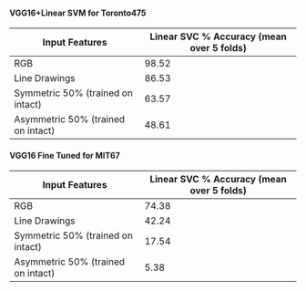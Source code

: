 #### VGG16+Linear SVM for Toronto475
| Input Features    | Linear SVC % Accuracy (mean over 5 folds) |
| ----------------  | ----------------------------------------- |
| RGB                                 | 98.52 |
| Line Drawings                       | 86.53 | 
| Symmetric 50%  (trained on intact)  | 63.57 |
| Asymmetric 50% (trained on intact)  | 48.61 |


#### VGG16 Fine Tuned for MIT67
| Input Features    | Linear SVC % Accuracy (mean over 5 folds) |
| ----------------  | ----------------------------------------- |
| RGB                   | 74.38 |
| Line Drawings         | 42.24 |
| Symmetric 50% (trained on intact)   | 17.54 |
| Asymmetric 50% (trained on intact)   |  5.38 |
